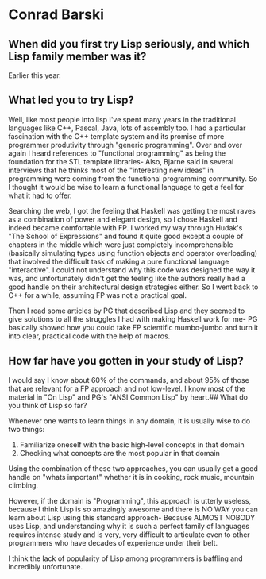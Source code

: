 # Conrad Barski

## When did you first try Lisp seriously, and which Lisp family member was it?

Earlier this year.

## What led you to try Lisp?

Well, like most people into lisp I've spent many years in the
traditional languages like C++, Pascal, Java, lots of assembly too. I
had a particular fascination with the C++ template system and its
promise of more programmer produtivity through "generic
programming". Over and over again I heard references to "functional
programming" as being the foundation for the STL template libraries-
Also, Bjarne said in several interviews that he thinks most of the
"interesting new ideas" in programming were coming from the functional
programming community. So I thought it would be wise to learn a
functional language to get a feel for what it had to offer.

Searching the web, I got the feeling that Haskell was getting the most
raves as a combination of power and elegant design, so I chose Haskell
and indeed became comfortable with FP. I worked my way through Hudak's
"The School of Expressions" and found it quite good except a couple of
chapters in the middle which were just completely incomprehensible
(basically simulating types using function objects and operator
overloading) that involved the difficult task of making a pure
functional language "interactive". I could not understand why this
code was designed the way it was, and unfortunately didn't get the
feeling like the authors really had a good handle on their
architectural design strategies either. So I went back to C++ for a
while, assuming FP was not a practical goal.

Then I read some articles by PG that described Lisp and they seemed to
give solutions to all the struggles I had with making Haskell work for
me- PG basically showed how you could take FP scientific mumbo-jumbo
and turn it into clear, practical code with the help of macros.

## How far have you gotten in your study of Lisp?

I would say I know about 60% of the commands, and about 95% of those
that are relevant for a FP approach and not low-level. I know most of
the material in "On Lisp" and PG's "ANSI Common Lisp" by heart.## What
do you think of Lisp so far?

Whenever one wants to learn things in any domain, it is usually wise
to do two things:

1. Familiarize oneself with the basic high-level concepts in that
   domain
2. Checking what concepts are the most popular in that domain

Using the combination of these two approaches, you can usually get a
good handle on "whats important" whether it is in cooking, rock music,
mountain climbing.

However, if the domain is "Programming", this approach is utterly
useless, because I think Lisp is so amazingly awesome and there is NO
WAY you can learn about Lisp using this standard approach- Because
ALMOST NOBODY uses Lisp, and understanding why it is such a perfect
family of languages requires intense study and is very, very difficult
to articulate even to other programmers who have decades of experience
under their belt.

I think the lack of popularity of Lisp among programmers is baffling
and incredibly unfortunate.
